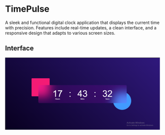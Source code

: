 # TimePulse
A sleek and functional digital clock application that displays the current time with precision. Features include real-time updates, a clean interface, and a responsive design that adapts to various screen sizes.

## Interface

![TimePulse](/TimePulse.png)
